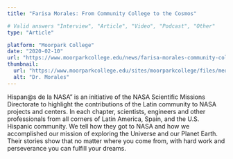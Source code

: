 ```yaml
---
title: "Farisa Morales: From Community College to the Cosmos"

# Valid answers "Interview", "Article", "Video", "Podcast", "Other"
type: "Article"

platform: "Moorpark College"
date: "2020-02-10"
url: "https://www.moorparkcollege.edu/news/farisa-morales-community-college-cosmos"
thumbnail:
  url: "https://www.moorparkcollege.edu/sites/moorparkcollege/files/media/images/2020-06/Dr.-Morales_color-scaled.jpg"
  alt: "Dr. Morales"
---
```

Hispan@s de la NASA” is an initiative of the NASA Scientific Missions Directorate to highlight the contributions of the Latin community to NASA projects and centers. In each chapter, scientists, engineers and other professionals from all corners of Latin America, Spain, and the U.S. Hispanic community. We tell how they got to NASA and how we accomplished our mission of exploring the Universe and our Planet Earth. Their stories show that no matter where you come from, with hard work and perseverance you can fulfill your dreams.
